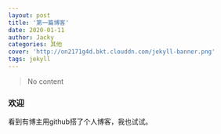 ```yaml
---
layout: post
title: '第一篇博客'
date: 2020-01-11
author: Jacky
categories: 其他
cover: 'http://on2171g4d.bkt.clouddn.com/jekyll-banner.png'
tags: jekyll
---
```


> No content

### 欢迎
看到有博主用github搭了个人博客，我也试试。

